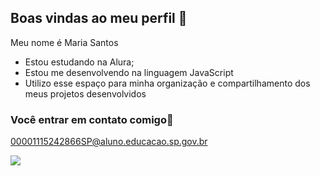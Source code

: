 ## Boas vindas ao meu perfil 💙

Meu nome é Maria Santos

- Estou estudando na Alura;
- Estou me desenvolvendo na linguagem JavaScript
- Utilizo esse espaço para minha organização e compartilhamento dos meus projetos desenvolvidos
  
### Você entrar em contato comigo📧

 00001115242866SP@aluno.educacao.sp.gov.br


![](https://tenor.com/pt-PT/view/daniel-ricciardo-ricciardo-lando-norris-space-hop-gif-26102820)
